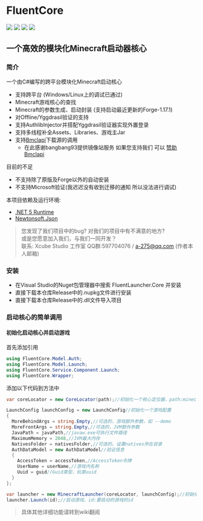# FluentCore
![](https://img.shields.io/badge/license-MIT-green)
![](https://img.shields.io/github/repo-size/Xcube-Studio/FluentCore)
![](https://img.shields.io/github/stars/Xcube-Studio/FluentCore)
![](https://img.shields.io/github/commit-activity/y/Xcube-Studio/FluentCore)

一个高效的模块化Minecraft启动器核心
---------------------------------------------------------

### 简介
一个由C#编写的跨平台模块化Minecraft启动核心

+ 支持跨平台 (Windows/Linux上的调试已通过)
+ Minecraft游戏核心的查找
+ Minecraft的参数生成、启动封装 (支持启动最近更新的Forge-1.17.1)
+ 对Offline/Yggdrasil验证的支持
+ 支持AuthlibInjector并搭配Yggdrasil验证器实现外置登录
+ 支持多线程补全Assets、Libraries、游戏主Jar
+ 支持[Bmclapi](https://bmclapidoc.bangbang93.com/)下载源的调用
  + 在此感谢bangbang93提供镜像站服务 如果您支持我们 可以 [赞助Bmclapi](https://afdian.net/@bangbang93)

目前的不足
+ 不支持除了原版及Forge以外的自动安装
+ 不支持Microsoft验证(我迟迟没有收到迁移的通知 所以没法进行调试)

本项目依赖及运行环境:

+ [.NET 5 Runtime](https://dotnet.microsoft.com/download/dotnet/5.0)
+ [Newtonsoft.Json](https://www.newtonsoft.com/json)

> 您发现了我们项目中的bug? 对我们的项目中有不满意的地方? <br/>
> 或是您愿意加入我们，与我们一同开发？ <br/>
> 联系: Xcube Studio 工作室 QQ群:597704076 / a-275@qq.com (作者本人邮箱)

### 安装

+ 在Visual Studio的Nuget包管理器中搜索 FluentLauncher.Core 并安装
+ 直接下载本仓库Release中的.nupkg文件进行安装
+ 直接下载本仓库Release中的.dll文件导入项目

### 启动核心的简单调用

#### 初始化启动核心并启动游戏

首先添加引用

``` c#
using FluentCore.Model.Auth;
using FluentCore.Model.Launch;
using FluentCore.Service.Component.Launch;
using FluentCore.Wrapper;
```

添加以下代码到方法中

``` c#
var coreLocator = new CoreLocator(path);//初始化一个核心定位器，path:minecarft游戏目录

LaunchConfig launchConfig = new LaunchConfig//初始化一个游戏配置
{
  MoreBehindArgs = string.Empty,//可选的，游戏额外参数，如 --demo
  MoreFrontArgs = string.Empty,//可选的，JVM额外参数
  JavaPath = javaPath,//javaw.exe可执行文件路径
  MaximumMemory = 2048,//JVM最大内存
  NativesFolder = nativesFolder,//可选的，设置natives所在目录
  AuthDataModel = new AuthDataModel//验证信息
  {
    AccessToken = accessToken,//AccessToken令牌
    UserName = userName,//游戏内名称
    Uuid = guid//Guid类型，玩家uuid
  }
};

var launcher = new MinecraftLauncher(coreLocator, launchConfig);//初始化启动器
launcher.Launch(id);//启动游戏，id:要启动的游戏的id
```

>具体其他详细功能请转到wiki翻阅

